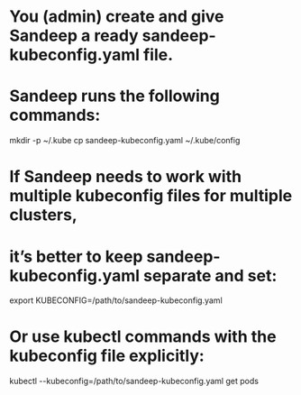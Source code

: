 # You (admin) create and give Sandeep a ready sandeep-kubeconfig.yaml file.

# Sandeep runs the following commands:

mkdir -p ~/.kube
cp sandeep-kubeconfig.yaml ~/.kube/config

# If Sandeep needs to work with multiple kubeconfig files for multiple clusters,
# it’s better to keep sandeep-kubeconfig.yaml separate and set:

export KUBECONFIG=/path/to/sandeep-kubeconfig.yaml

# Or use kubectl commands with the kubeconfig file explicitly:

kubectl --kubeconfig=/path/to/sandeep-kubeconfig.yaml get pods
